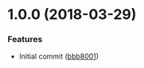 <a name="1.0.0"></a>
# 1.0.0 (2018-03-29)


### Features

* Initial commit ([bbb8001](https://github.com/adonisjs/adonis-persona/commit/bbb8001))



